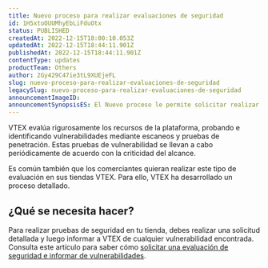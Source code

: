 ```yaml
---
title: Nuevo proceso para realizar evaluaciones de seguridad
id: 1H5xtoOUUMhyEbLiFduOtx
status: PUBLISHED
createdAt: 2022-12-15T18:00:10.053Z
updatedAt: 2022-12-15T18:44:11.901Z
publishedAt: 2022-12-15T18:44:11.901Z
contentType: updates
productTeam: Others
author: 2Gy429C47ie3tL9XUEjeFL
slug: nuevo-proceso-para-realizar-evaluaciones-de-seguridad
legacySlug: nuevo-proceso-para-realizar-evaluaciones-de-seguridad
announcementImageID: 
announcementSynopsisES: El Nuevo proceso le permite solicitar realizar una evaluación de seguridad y enviar un informe de vulnerabilidad.
---
```


VTEX evalúa rigurosamente los recursos de la plataforma, probando e identificando vulnerabilidades mediante escaneos y pruebas de penetración. Estas pruebas de vulnerabilidad se llevan a cabo periódicamente de acuerdo con la criticidad del alcance.

Es común también que los comerciantes quieran realizar este tipo de evaluación en sus tiendas VTEX. Para ello, VTEX ha desarrollado un proceso detallado.

## ¿Qué se necesita hacer?

Para realizar pruebas de seguridad en tu tienda, debes realizar una solicitud detallada y luego informar a VTEX de cualquier vulnerabilidad encontrada. Consulta este artículo para saber cómo [solicitar una evaluación de seguridad e informar de vulnerabilidades](https://help.vtex.com/es/tutorial/avaliacoes-de-seguranca-e-relatorios-de-vulnerabilidade--6jodF6s1I50Fg84ZwutOCb).

